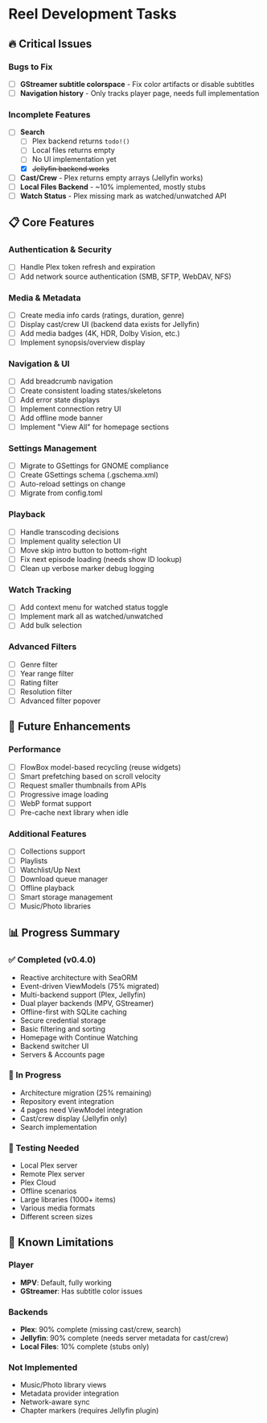 # Reel Development Tasks

## 🔥 Critical Issues

### Bugs to Fix
- [ ] **GStreamer subtitle colorspace** - Fix color artifacts or disable subtitles
- [ ] **Navigation history** - Only tracks player page, needs full implementation

### Incomplete Features
- [ ] **Search**
  - [ ] Plex backend returns `todo!()`
  - [ ] Local files returns empty
  - [ ] No UI implementation yet
  - [x] ~~Jellyfin backend works~~
- [ ] **Cast/Crew** - Plex returns empty arrays (Jellyfin works)
- [ ] **Local Files Backend** - ~10% implemented, mostly stubs
- [ ] **Watch Status** - Plex missing mark as watched/unwatched API

## 📋 Core Features

### Authentication & Security
- [ ] Handle Plex token refresh and expiration
- [ ] Add network source authentication (SMB, SFTP, WebDAV, NFS)

### Media & Metadata
- [ ] Create media info cards (ratings, duration, genre)
- [ ] Display cast/crew UI (backend data exists for Jellyfin)
- [ ] Add media badges (4K, HDR, Dolby Vision, etc.)
- [ ] Implement synopsis/overview display

### Navigation & UI
- [ ] Add breadcrumb navigation
- [ ] Create consistent loading states/skeletons
- [ ] Add error state displays
- [ ] Implement connection retry UI
- [ ] Add offline mode banner
- [ ] Implement "View All" for homepage sections

### Settings Management
- [ ] Migrate to GSettings for GNOME compliance
- [ ] Create GSettings schema (.gschema.xml)
- [ ] Auto-reload settings on change
- [ ] Migrate from config.toml

### Playback
- [ ] Handle transcoding decisions
- [ ] Implement quality selection UI
- [ ] Move skip intro button to bottom-right
- [ ] Fix next episode loading (needs show ID lookup)
- [ ] Clean up verbose marker debug logging

### Watch Tracking
- [ ] Add context menu for watched status toggle
- [ ] Implement mark all as watched/unwatched
- [ ] Add bulk selection

### Advanced Filters
- [ ] Genre filter
- [ ] Year range filter
- [ ] Rating filter
- [ ] Resolution filter
- [ ] Advanced filter popover

## 🚀 Future Enhancements

### Performance
- [ ] FlowBox model-based recycling (reuse widgets)
- [ ] Smart prefetching based on scroll velocity
- [ ] Request smaller thumbnails from APIs
- [ ] Progressive image loading
- [ ] WebP format support
- [ ] Pre-cache next library when idle

### Additional Features
- [ ] Collections support
- [ ] Playlists
- [ ] Watchlist/Up Next
- [ ] Download queue manager
- [ ] Offline playback
- [ ] Smart storage management
- [ ] Music/Photo libraries

## 📊 Progress Summary

### ✅ Completed (v0.4.0)
- Reactive architecture with SeaORM
- Event-driven ViewModels (75% migrated)
- Multi-backend support (Plex, Jellyfin)
- Dual player backends (MPV, GStreamer)
- Offline-first with SQLite caching
- Secure credential storage
- Basic filtering and sorting
- Homepage with Continue Watching
- Backend switcher UI
- Servers & Accounts page

### 🚧 In Progress
- Architecture migration (25% remaining)
- Repository event integration
- 4 pages need ViewModel integration
- Cast/crew display (Jellyfin only)
- Search implementation

### 📝 Testing Needed
- Local Plex server
- Remote Plex server
- Plex Cloud
- Offline scenarios
- Large libraries (1000+ items)
- Various media formats
- Different screen sizes

## 🐛 Known Limitations

### Player
- **MPV**: Default, fully working
- **GStreamer**: Has subtitle color issues

### Backends
- **Plex**: 90% complete (missing cast/crew, search)
- **Jellyfin**: 90% complete (needs server metadata for cast/crew)
- **Local Files**: 10% complete (stubs only)

### Not Implemented
- Music/Photo library views
- Metadata provider integration
- Network-aware sync
- Chapter markers (requires Jellyfin plugin)
